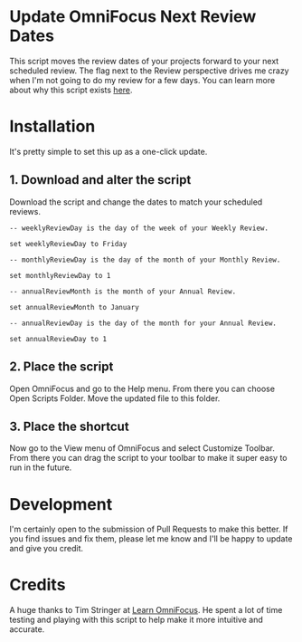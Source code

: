 # Update OmniFocus Next Review Dates

This script moves the review dates of your projects forward to your next scheduled review. The flag next to the Review perspective drives me crazy when I'm not going to do my review for a few days. You can learn more about why this script exists [here](http://joebuhlig.com/scheduled-reviews-in-omnifocus/).


# Installation

It's pretty simple to set this up as a one-click update.

## 1. Download and alter the script

Download the script and change the dates to match your scheduled reviews. 

`-- weeklyReviewDay is the day of the week of your Weekly Review.`

`set weeklyReviewDay to Friday`

`-- monthlyReviewDay is the day of the month of your Monthly Review.`

`set monthlyReviewDay to 1`

`-- annualReviewMonth is the month of your Annual Review.`

`set annualReviewMonth to January`

`-- annualReviewDay is the day of the month for your Annual Review.`

`set annualReviewDay to 1`

## 2. Place the script

Open OmniFocus and go to the Help menu. From there you can choose Open Scripts Folder. Move the updated file to this folder.

## 3. Place the shortcut

Now go to the View menu of OmniFocus and select Customize Toolbar. From there you can drag the script to your toolbar to make it super easy to run in the future.

# Development

I'm certainly open to the submission of Pull Requests to make this better. If you find issues and fix them, please let me know and I'll be happy to update and give you credit.

# Credits

A huge thanks to Tim Stringer at [Learn OmniFocus](http://learnomnifocus.com/?ref=11). He spent a lot of time testing and playing with this script to help make it more intuitive and accurate.
